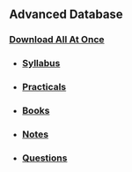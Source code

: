 ## Advanced Database

### [Download All At Once](https://samriddhicollegeedunp-my.sharepoint.com/:f:/g/personal/wilsonshrestha_samriddhicollege_edu_np/EntaWU0QsxtKp3ujMTcQDUYBG_EHLQ_xyZVnroZS5zaudw?e=jqtFBG)

- ### [Syllabus](https://samriddhicollegeedunp-my.sharepoint.com/:f:/g/personal/wilsonshrestha_samriddhicollege_edu_np/Ehu8lnv49ZVIv_ntTSffzdgB0qTJNsQNZgwNoi6YEu9ihQ?e=BkrHM5)

- ### [Practicals](https://samriddhicollegeedunp-my.sharepoint.com/:f:/g/personal/wilsonshrestha_samriddhicollege_edu_np/Eia47_9RjpxMj2zjz2ntCHsBe-aUQlfUFam18f-i5kPwEg?e=lhMvWH)

- ### [Books](https://samriddhicollegeedunp-my.sharepoint.com/:f:/g/personal/wilsonshrestha_samriddhicollege_edu_np/Eg9dN2qMNV5FkYO6dhrXSLsBua3fOyyqtRLsd6eZZXIsXw?e=Nof9MT)
 
- ### [Notes](https://samriddhicollegeedunp-my.sharepoint.com/:f:/g/personal/wilsonshrestha_samriddhicollege_edu_np/EggJB0YoouZBgSKud8v_ur8BU6ZtDd66EzcBPO7sfzdpWg?e=ou5wbI)

- ### [Questions](https://samriddhicollegeedunp-my.sharepoint.com/:f:/g/personal/wilsonshrestha_samriddhicollege_edu_np/EtefvU5r1idOtyIy_8oAAxIBzwCKcU1wKCLJa5loMl8pGA?e=ZBlvU5)
